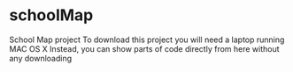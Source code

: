 # schoolMap
School Map project 
To download this project you will need a laptop running MAC OS X
Instead, you can show parts of code directly from here without any downloading 
